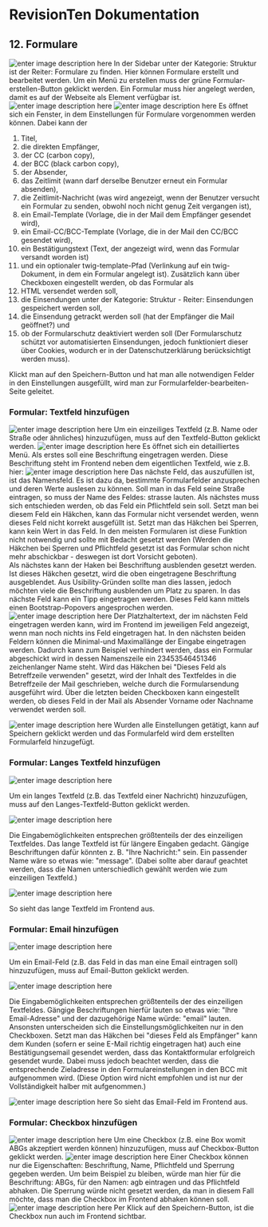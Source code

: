 # RevisionTen Dokumentation
## 12. Formulare
![enter image description here](images/add-formular.png)
In der Sidebar unter der Kategorie: Struktur ist der Reiter: Formulare zu finden. 
Hier können Formulare erstellt und bearbeitet werden. 
Um ein Menü zu erstellen muss der grüne Formular-erstellen-Button geklickt werden. 
Ein Formular muss hier angelegt werden, damit es auf der Webseite als Element verfügbar ist.
![enter image description here](images/add-form-detail.png)
![enter image description here](images/add-form-detail-2.png)
Es öffnet sich ein Fenster, in dem Einstellungen für Formulare vorgenommen werden können. Dabei kann der 
1. Titel, 
2. die direkten Empfänger, 
3. der CC (carbon copy), 
4. der BCC (black carbon copy), 
5. der Absender, 
6. das Zeitlimit (wann darf derselbe Benutzer erneut ein Formular absenden), 
7. die Zeitlimit-Nachricht (was wird angezeigt, wenn der Benutzer versucht ein Formular zu senden, obwohl noch nicht genug Zeit vergangen ist), 
8. ein Email-Template (Vorlage, die in der Mail dem Empfänger gesendet wird), 
9. ein Email-CC/BCC-Template (Vorlage, die in der Mail den CC/BCC gesendet wird), 
10. ein Bestätigungstext (Text, der angezeigt wird, wenn das Formular versandt worden ist) 
11. und ein optionaler twig-template-Pfad (Verlinkung auf ein twig-Dokument, in dem ein Formular angelegt ist).
Zusätzlich kann über Checkboxen eingestellt werden, ob das Formular als 
1. HTML versendet werden soll, 
2. die Einsendungen unter der Kategorie: Struktur - Reiter: Einsendungen gespeichert werden soll, 
3. die Einsendung getrackt werden soll (hat der Empfänger die Mail geöffnet?) und 
4. ob der Formularschutz deaktiviert werden soll (Der Formularschutz schützt vor automatisierten Einsendungen, jedoch funktioniert dieser über Cookies, wodurch er in der Datenschutzerklärung berücksichtigt werden muss). 

Klickt man auf den Speichern-Button und hat man alle notwendigen Felder in den Einstellungen ausgefüllt, wird man zur Formularfelder-bearbeiten-Seite geleitet. 

### Formular: Textfeld hinzufügen
![enter image description here](images/add-formular-text-field.png)
Um ein einzeiliges Textfeld (z.B. Name oder Straße oder ähnliches) hinzuzufügen, muss auf den Textfeld-Button geklickt werden. 
![enter image description here](images/add-formular-text-field-detail.png)
Es öffnet sich ein detailliertes Menü. Als erstes soll eine Beschriftung eingetragen werden. Diese Beschriftung steht im Frontend neben dem eigentlichen Textfeld, wie z.B. hier:
![enter image description here](images/label-frontend-text.png)
Das nächste Feld, das auszufüllen ist, ist das Namensfeld. Es ist dazu da, bestimmte Formularfelder anzusprechen und deren Werte auslesen zu können. 
Soll man in das Feld seine Straße eintragen, so muss der Name des Feldes: strasse lauten. 
Als nächstes muss sich entschieden werden, ob das Feld ein Pflichtfeld sein soll. Setzt man bei diesem Feld ein Häkchen, kann das Formular nicht versendet werden, wenn dieses Feld nicht korrekt ausgefüllt ist. 
Setzt man das Häkchen bei Sperren, kann kein Wert in das Feld. In den meisten Formularen ist diese Funktion nicht notwendig und sollte mit Bedacht gesetzt werden (Werden die Häkchen bei Sperren und Pflichtfeld gesetzt ist das Formular schon nicht mehr abschickbar - deswegen ist dort Vorsicht geboten).  
Als nächstes kann der Haken bei Beschriftung ausblenden gesetzt werden. Ist dieses Häkchen gesetzt, wird die oben eingetragene Beschriftung ausgeblendet. Aus Usibility-Gründen sollte man dies lassen, jedoch möchten viele die Beschriftung ausblenden um Platz zu sparen.
In das nächste Feld kann ein Tipp eingetragen werden. Dieses Feld kann mittels einen Bootstrap-Popovers angesprochen werden. 
![enter image description here](images/placeholder-frontend-text.png)
Der Platzhaltertext, der im nächsten Feld eingetragen werden kann, wird im Frontend im jeweiligen Feld angezeigt, wenn man noch nichts ins Feld eingetragen hat. 
In den nächsten beiden Feldern können die Minimal-und Maximallänge der Eingabe eingetragen werden. Dadurch kann zum Beispiel verhindert werden, dass ein Formular abgeschickt wird in dessen Namenszeile ein 23453546451346 zeichenlanger Name steht.
Wird das Häkchen bei "Dieses Feld als Betreffzeile verwenden" gesetzt, wird der Inhalt des Textfeldes in die Betreffzeile der Mail geschrieben, welche durch die Formularsendung ausgeführt wird.
Über die letzten beiden Checkboxen kann eingestellt werden, ob dieses Feld in der Mail als Absender Vorname oder Nachname verwendet werden soll.

![enter image description here](images/updated-form-field.png)
Wurden alle Einstellungen getätigt, kann auf Speichern geklickt werden und das Formularfeld wird dem erstellten Formularfeld hinzugefügt.

### Formular: Langes Textfeld hinzufügen

![enter image description here](images/add-formular-long-text.png)

Um ein langes Textfeld (z.B. das Textfeld einer Nachricht) hinzuzufügen, muss auf den Langes-Textfeld-Button geklickt werden. 

![enter image description here](images/formular-textarea-detail.png)

Die Eingabemöglichkeiten entsprechen größtenteils der des einzeiligen Textfeldes. 
Das lange Textfeld ist für längere Eingaben gedacht. Gängige Beschriftungen dafür könnten z. B. "Ihre Nachricht:" sein. Ein passender Name wäre so etwas wie: "message". (Dabei sollte aber darauf geachtet werden, dass die Namen unterschiedlich gewählt werden wie zum einzeiligen Textfeld.)

  ![enter image description here](images/formular-long-text-frontend.png)
  
  So sieht das lange Textfeld im Frontend aus. 
### Formular: Email hinzufügen
  ![enter image description here](images/add-formular-email.png)

Um ein Email-Feld (z.B. das Feld in das man eine Email eintragen soll) hinzuzufügen, muss auf Email-Button geklickt werden. 

![enter image description here](images/formular-email-detail.png)

Die Eingabemöglichkeiten entsprechen größtenteils der des einzeiligen Textfeldes. 
Gängige Beschriftungen hierfür lauten so etwas wie: "Ihre Email-Adresse" und der dazugehörige Name würde: "email" lauten. 
Ansonsten unterscheiden sich die Einstellungsmöglichkeiten nur in den Checkboxen. 
Setzt man das Häkchen bei "dieses Feld als Empfänger" kann dem Kunden (sofern er seine E-Mail richtig eingetragen hat) auch eine Bestätigungsemail gesendet werden, dass das Kontaktformular erfolgreich gesendet wurde. Dabei muss jedoch beachtet werden, dass die entsprechende Zieladresse in den Formulareinstellungen in den BCC mit aufgenommen wird. (Diese Option wird nicht empfohlen und ist nur der Vollständigkeit halber mit aufgenommen.)

![enter image description here](images/formular-email-frontend.png)
So sieht das Email-Feld im Frontend aus.

### Formular: Checkbox hinzufügen
![enter image description here](images/add-checkbox.png)
Um eine Checkbox (z.B. eine Box womit ABGs akzeptiert werden können) hinzuzufügen, muss auf Checkbox-Button geklickt werden. 
![enter image description here](images/add-checkbox-detail.png)
Einer Checkbox können nur die Eigenschaften: Beschriftung, Name, Pflichtfeld und Sperrung gegeben werden. Um beim Beispiel zu bleiben, würde man hier für die Beschriftung: ABGs, für den Namen: agb eintragen und das Pflichtfeld abhaken. Die Sperrung würde nicht gesetzt werden, da man in diesem Fall möchte, dass man die Checkbox im Frontend abhaken können soll. 
![enter image description here](images/checkbox-frontend.png)
Per Klick auf den Speichern-Button, ist die Checkbox nun auch im Frontend sichtbar.
